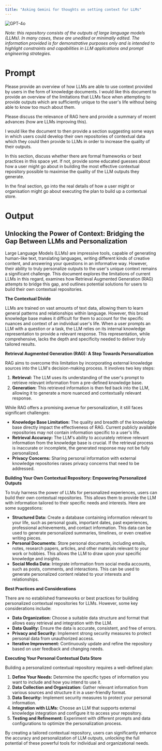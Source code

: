 ```yaml
---
title: "Asking Gemini for thoughts on setting context for LLMs"
---
```

![GPT-4o](https://img.shields.io/badge/GPT--4o-3333FF?style=for-the-badge&logo=openai&logoColor=white)



*Note: this repository consists of the outputs of large language models (LLMs). In many cases, these are unedited or minimally edited. The information provided is for demonstrative purposes only and is intended to highlight constraints and capabilities in LLM applications and prompt engineering strategies.*


# Prompt

Please provide an overview of how LLMs are able to use context provided by users in the form of knowledge documents. I would like this document to provide an overview of the limitations that LLMs face when attempting to provide outputs which are sufficiently unique to the user's life without being able to know too much about them. 

Please discuss the relevance of RAG here and provide a summary of recent advances (how are LLMs improving this).

I would like the document to then provide a section suggesting some ways in which users could develop their own repositories of contextual data which they could then provide to LLMs in order to increase the quality of their outputs. 

In this section, discuss whether there are formal frameworks or best practices in this space yet. If not, provide some educated guesses about how a user might go about in building the most effective contextual repository possible to maximise the quality of the LLM outputs they generate. 

In the final section, go into the real details of how a user might or organisation might go about executing the plan to build up a contextual store.

# Output


##  Unlocking the Power of Context: Bridging the Gap Between LLMs and Personalization

Large Language Models (LLMs) are impressive tools, capable of generating human-like text, translating languages, writing different kinds of creative content, and answering your questions in an informative way. However, their ability to truly personalize outputs to the user's unique context remains a significant challenge. This document explores the limitations of current LLMs in this regard, examines how Retrieval Augmented Generation (RAG) attempts to bridge this gap, and outlines potential solutions for users to build their own contextual repositories. 

**The Contextual Divide**

LLMs are trained on vast amounts of text data, allowing them to learn general patterns and relationships within language. However, this broad knowledge base makes it difficult for them to account for the specific nuances and context of an individual user's life. When a user prompts an LLM with a question or a task, the LLM relies on its internal knowledge representation to provide a relevant response. This representation, while comprehensive, lacks the depth and specificity needed to deliver truly tailored results.

**Retrieval Augmented Generation (RAG): A Step Towards Personalization**

RAG aims to overcome this limitation by incorporating external knowledge sources into the LLM's decision-making process. It involves two key steps:

1. **Retrieval:** The LLM uses its understanding of the user's prompt to retrieve relevant information from a pre-defined knowledge base.
2. **Generation:** This retrieved information is then fed back into the LLM, allowing it to generate a more nuanced and contextually relevant response.

While RAG offers a promising avenue for personalization, it still faces significant challenges:

* **Knowledge Base Limitation:**  The quality and breadth of the knowledge base directly impact the effectiveness of RAG. Current publicly available repositories may not contain information specific to a user's life.
* **Retrieval Accuracy:**  The LLM's ability to accurately retrieve relevant information from the knowledge base is crucial. If the retrieval process is inaccurate or incomplete, the generated response may not be fully personalized. 
* **Privacy Concerns:** Sharing personal information with external knowledge repositories raises privacy concerns that need to be addressed.

**Building Your Own Contextual Repository: Empowering Personalized Outputs**

To truly harness the power of LLMs for personalized experiences, users can build their own contextual repositories. This allows them to provide the LLM with information tailored to their specific needs and interests. Here are some suggestions:

* **Structured Data:** Create a database containing information relevant to your life, such as personal goals, important dates, past experiences, professional achievements, and contact information. This data can be used to generate personalized summaries, timelines, or even creative writing pieces.
* **Personal Documents:**  Store personal documents, including emails, notes, research papers, articles, and other materials relevant to your work or hobbies. This allows the LLM to draw upon your specific knowledge and insights.
* **Social Media Data:**  Integrate information from social media accounts, such as posts, comments, and interactions. This can be used to generate personalized content related to your interests and relationships.

**Best Practices and Considerations**

There are no established frameworks or best practices for building personalized contextual repositories for LLMs. However, some key considerations include:

* **Data Organization:** Choose a suitable data structure and format that allows easy retrieval and integration with the LLM.
* **Data Quality:** Ensure the data is accurate, consistent, and free of errors.
* **Privacy and Security:** Implement strong security measures to protect personal data from unauthorized access.
* **Iterative Improvement:** Continuously update and refine the repository based on user feedback and changing needs.

**Executing Your Personal Contextual Data Store**

Building a personalized contextual repository requires a well-defined plan:

1. **Define Your Needs:**  Determine the specific types of information you want to include and how you intend to use it.
2. **Data Collection and Organization:**  Gather relevant information from various sources and structure it in a user-friendly format.
3. **Data Security:**  Implement security measures to protect your personal information.
4. **Integration with LLMs:**  Choose an LLM that supports external knowledge integration and configure it to access your repository.
5. **Testing and Refinement:**  Experiment with different prompts and data configurations to optimize the personalization process.

By creating a tailored contextual repository, users can significantly enhance the accuracy and personalization of LLM outputs, unlocking the full potential of these powerful tools for individual and organizational needs. 
